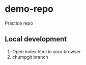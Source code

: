 # demo-repo

Practice repo


## Local development

1. Open index.html in your browser
2. chumpgit branch
